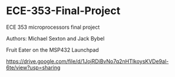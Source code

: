 # ECE-353-Final-Project
ECE 353 microprocessors final project

Authors: Michael Sexton and Jack Bybel

Fruit Eater on the MSP432 Launchpad 

https://drive.google.com/file/d/1JojRDiBvNo7q2nHTIkoysKVDe9al-6te/view?usp=sharing